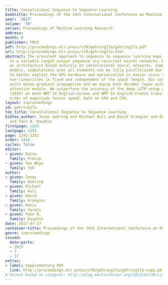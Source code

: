 ```yaml
---
title: Convolutional Sequence to Sequence Learning
booktitle: Proceedings of the 34th International Conference on Machine Learning
year: '2017'
volume: '70'
series: Proceedings of Machine Learning Research
address: 
month: 0
publisher: PMLR
pdf: http://proceedings.mlr.press/v70/gehring17a/gehring17a.pdf
url: http://proceedings.mlr.press/v70/gehring17a.html
abstract: The prevalent approach to sequence to sequence learning maps an input sequence
  to a variable length output sequence via recurrent neural networks. We introduce
  an architecture based entirely on convolutional neural networks. Compared to recurrent
  models, computations over all elements can be fully parallelized during training
  to better exploit the GPU hardware and optimization is easier since the number of
  non-linearities is fixed and independent of the input length. Our use of gated linear
  units eases gradient propagation and we equip each decoder layer with a separate
  attention module. We outperform the accuracy of the deep LSTM setup of Wu et al.
  (2016) on both WMT’14 English-German and WMT’14 English-French translation at an
  order of magnitude faster speed, both on GPU and CPU.
layout: inproceedings
id: gehring17a
tex_title: Convolutional Sequence to Sequence Learning
bibtex_author: Jonas Gehring and Michael Auli and David Grangier and Denis Yarats
  and Yann N. Dauphin
firstpage: 1243
lastpage: 1252
page: 1243-1252
order: 1243
cycles: false
editor:
- given: Doina
  family: Precup
- given: Yee Whye
  family: Teh
author:
- given: Jonas
  family: Gehring
- given: Michael
  family: Auli
- given: David
  family: Grangier
- given: Denis
  family: Yarats
- given: Yann N.
  family: Dauphin
date: 2017-07-17
container-title: Proceedings of the 34th International Conference on Machine Learning
genre: inproceedings
issued:
  date-parts:
  - 2017
  - 7
  - 17
extras:
- label: Supplementary PDF
  link: http://proceedings.mlr.press/v70/gehring17a/gehring17a-supp.pdf
# Format based on citeproc: http://blog.martinfenner.org/2013/07/30/citeproc-yaml-for-bibliographies/
---
```

